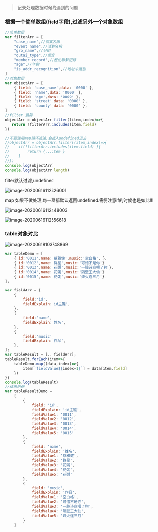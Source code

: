 > 记录处理数据时候的遇到的问题

### 根据一个简单数组(field字段),过滤另外一个对象数组

```js
//简单数组
var filterArr = [
    "case_name",//個案名稱
    "event_name",//活動名稱
    "gro_name",//分組
    "qutai_type",//態度
    "member_record",//歷史聯繫記錄
    "age",//年齡
    "is_addr_recognition",//地址未識別
]
//对象数组
var objectArr = [
    { field: 'case_name',data: '0000' },
    { field: 'name',data: '0000' },
    { field: 'age',data: '0000' },
    { field: 'street',data: '0000' },
    { field: 'county',data: '0000' },
]
//filter 最简
objectArr = objectArr.filter((item,index)=>{
   return !filterArr.includes(item.field)
})

//不要使用map循环過濾,会插入undefined进去
//objectArr = objectArr.filter((item,index)=>{
//    if(!filterArr.includes(item.field) ){
//        return {...item }
//    }
//})
console.log(objectArr)
console.log(objectArr.length)
```

filter默认过滤,undefined

![image-20200616112326001](C:\Users\wushaopeng\AppData\Roaming\Typora\typora-user-images\image-20200616112326001.png)



map 如果不做处理,每一项都默认返回undefined.需要注意if的时候也是如此!!!

![image-20200616112448003](C:\Users\wushaopeng\AppData\Roaming\Typora\typora-user-images\image-20200616112448003.png)

![image-20200616112556618](C:\Users\wushaopeng\AppData\Roaming\Typora\typora-user-images\image-20200616112556618.png)

### table对象对比

![image-20200618103748869](C:\Users\wushaopeng\AppData\Roaming\Typora\typora-user-images\image-20200618103748869.png)



```js
var tableDemo = [
    { id:'0011',name:'蔡雅健',music:'空白格', },
    { id:'0012',name:'群星',music:'可惜不是你'},
    { id:'0013',name:'花粥',music:'一腔诗意喂了狗'},
    { id:'0014',name:'花粥',music:'隔壁王大仙'},
    { id:'0015',name:'花粥',music:'烽火连三月'},
];

var fieldArr = [
    {
        field:'id',
        fieldExplain:'id主键',
    },
    {
        field:'name',
        fieldExplain:'姓名',
    },
    {
        field:'music',
        fieldExplain:'作品',
    },
];
var tableResult = [...fieldArr];
tableResult.forEach(item=>{
    tableDemo.map((data,index)=>{
        item[`fieldValue${index+1}`] = data[item.field]
    })
})
console.log(tableResult)
//结果示例
var tableResultDemo =
    [
        {
            field: 'id',
            fieldExplain: 'id主键',
            fieldValue1: '0011',
            fieldValue2: '0012',
            fieldValue3: '0013',
            fieldValue4: '0014',
            fieldValue5: '0015'
        },
        {
            field: 'name',
            fieldExplain: '姓名',
            fieldValue1: '蔡雅健',
            fieldValue2: '群星',
            fieldValue3: '花粥',
            fieldValue4: '花粥',
            fieldValue5: '花粥'
        },
        {
            field: 'music',
            fieldExplain: '作品',
            fieldValue1: '空白格',
            fieldValue2: '可惜不是你',
            fieldValue3: '一腔诗意喂了狗',
            fieldValue4: '隔壁王大仙',
            fieldValue5: '烽火连三月'
        }
    ]
```



